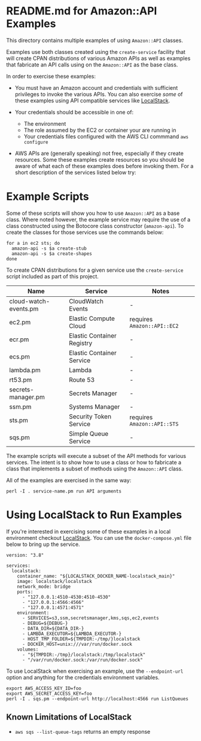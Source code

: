 # README.md for Amazon::API Examples

This directory contains multiple examples of using  `Amazon::API`
classes.

Examples use both classes created using the `create-service` facility
that will create CPAN distributions of various Amazon APIs as well as
examples that fabricate an API calls using on the `Amazon::API` as the
base class.

In order to exercise these examples:

* You must have an Amazon account and credentials with sufficient
  privileges to invoke the various APIs. You can also exercise _some_
  of these examples using API compatible services like
  [LocalStack](https://localstack.cloud/).
  
* Your credentials should be accessible in one of:

  * The environment
  * The role assumed by the EC2 or container your are running in
  * Your credentials files configured with the AWS CLI commmand `aws
    configure`
    
* AWS APIs are (generally speaking) not free, especially if they
  create resources. Some these examples create resources so 
  you should be aware of what each of these examples does
  before invoking them.  For a short description of the services
  listed below try:
  
# Example Scripts

Some of these scripts will show you how to use `Amazon::API` as a base
class. Where noted however, the example service may require the use of
a class constructed using the Botocore class constructor
(`amazon-api`). To create the classes for those services use the
commands below:

```
for a in ec2 sts; do
  amazon-api -s $a create-stub
  amazon-api -s $a create-shapes
done
```

To create CPAN distributions for a given service use the
`create-service` script included as part of this project.

| Name | Service | Notes |
| ---- | ------- | ----- |
| cloud-watch-events.pm | CloudWatch Events | - |
| ec2.pm | Elastic Compute Cloud | requires `Amazon::API::EC2` |
| ecr.pm | Elastic Container Registry | - |
| ecs.pm | Elastic Container Service | - |
| lambda.pm | Lambda | - |
| rt53.pm | Route 53 | - |
| secrets-manager.pm | Secrets Manager | - |
| ssm.pm | Systems Manager | - |
| sts.pm | Security Token Service | requires `Amazon::API::STS` |
| sqs.pm | Simple Queue Service | - |

The example scripts will execute a subset of the API methods for
various services. The intent is to show how to use a class or how to
fabricate a class that implements a subset of methods using the
`Amazon::API` class.

All of the examples are exercised in the same way:

```
perl -I . service-name.pm run API arguments
```

# Using LocalStack to Run Examples

If you're interested in exercising some of these examples in a local
environment checkout [LocalStack](https://localstack.cloud/).  You can
use the `docker-compose.yml` file below to bring up the service.

```
version: "3.8"

services:
  localstack:
    container_name: "${LOCALSTACK_DOCKER_NAME-localstack_main}"
    image: localstack/localstack
    network_mode: bridge
    ports:
      - "127.0.0.1:4510-4530:4510-4530"
      - "127.0.0.1:4566:4566"
      - "127.0.0.1:4571:4571"
    environment:
      - SERVICES=s3,ssm,secretsmanager,kms,sqs,ec2,events
      - DEBUG=${DEBUG-}
      - DATA_DIR=${DATA_DIR-}
      - LAMBDA_EXECUTOR=${LAMBDA_EXECUTOR-}
      - HOST_TMP_FOLDER=${TMPDIR:-/tmp/}localstack
      - DOCKER_HOST=unix:///var/run/docker.sock
    volumes:
      - "${TMPDIR:-/tmp}/localstack:/tmp/localstack"
      - "/var/run/docker.sock:/var/run/docker.sock"

```

To use LocalStack when exercising an example, use the `--endpoint-url`
option and anything for the credentials environment variables.

```
export AWS_ACCESS_KEY_ID=foo
export AWS_SECRET_ACCESS_KEY=foo
perl -I . sqs.pm --endpoint-url http://localhost:4566 run ListQueues
```

## Known Limitations of LocalStack

* `aws sqs --list-queue-tags` returns an empty response
